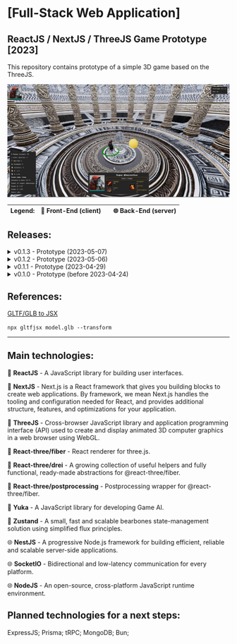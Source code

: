 # [Full-Stack Web Application]

## ReactJS / NextJS / ThreeJS Game Prototype [2023]

This repository contains prototype of a simple 3D game based on the ThreeJS.

![Preview](/git/preview.jpg)

| Legend: | 🐲 Front-End (client) |     | 🌐 Back-End (server) |
| ------- | --------------------- | --- | -------------------- |

## Releases:

<details>
<summary>v0.1.3 - Prototype (2023-05-07)</summary>

### Bug fixes:

- 🐲 Extended unit interface by player name
- 🐲 Auto finding the weakest target only selects enemy units

### New features:

- 🐲 The creep unit can trigger attack event
- 🐲 Created a bullets collector
- 🐲 The creep unit shoots to the player unit

</details>

<details>
<summary>v0.1.2 - Prototype (2023-05-06)</summary>

### Bug fixes:

- 🐲 Moved canvas objects from the game store to React references
- 🐲 The NavMesh is stored at the game store
- 🐲 The position of each unit is updated at the units store

### New features:

- 🐲 The user interface shows the selected unit's stats
- 🐲 Green ring around the selected unit
- 🐲 Creep unit follows the player unit up to the attack range

</details>

<details>
<summary>v0.1.1 - Prototype (2023-04-29)</summary>

### Bug fixes:

- 🐲 Restructured the project
- 🐲 Optimized Zustand stores
- 🐲 Removed unused cannon physics engine
- 🐲 Refactores stores
- 🐲 Isolated rogue model from hero component
- 🐲 Entity manager moved to app store

### New features:

- 🐲 Scene loading indicator
- 🐲 Each unit has YukaJS vehicle
</details>

<details>
<summary>v0.1.0 - Prototype (before 2023-04-24)</summary>

### New features:

- 🐲 Initialized UI prototype - ReactJS
- 🐲 Prepared a simply 3D scene - ThreeJS, ReactThree
- 🐲 Included path finding movement system - YukaJS
- 🐲 Initialized units store - Zustand
- 🐲 Started auto-targeting system
- 🌐 Initialized backend server - NestJS, SocketIO

</details>

## References:

[GLTF/GLB to JSX](https://github.com/pmndrs/gltfjsx)

`npx gltfjsx model.glb --transform`

---

## Main technologies:

🐲 **ReactJS** - A JavaScript library for building user interfaces.

🐲 **NextJS** - Next.js is a React framework that gives you building blocks to create web applications. By framework, we mean Next.js handles the tooling and configuration needed for React, and provides additional structure, features, and optimizations for your application.

🐲 **ThreeJS** - Cross-browser JavaScript library and application programming interface (API) used to create and display animated 3D computer graphics in a web browser using WebGL.

🐲 **React-three/fiber** - React renderer for three.js.

🐲 **React-three/drei** - A growing collection of useful helpers and fully functional, ready-made abstractions for @react-three/fiber.

🐲 **React-three/postprocessing** - Postprocessing wrapper for @react-three/fiber.

🐲 **Yuka** - A JavaScript library for developing Game AI.

🐲 **Zustand** - A small, fast and scalable bearbones state-management solution using simplified flux principles.

🌐 **NestJS** - A progressive Node.js framework for building efficient, reliable and scalable server-side applications.

🌐 **SocketIO** - Bidirectional and low-latency communication for every platform.

🌐 **NodeJS** - An open-source, cross-platform JavaScript runtime environment.

## Planned technologies for a next steps:

ExpressJS; Prisma; tRPC; MongoDB; Bun;
